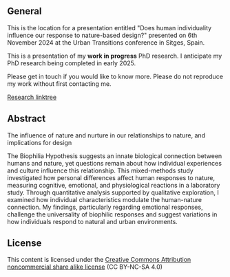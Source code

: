 
## General
This is the location for a presentation entitled "Does human individuality influence our response to nature-based design?" presented on 6th November 2024 at the Urban Transitions conference in Sitges, Spain. 

This is a presentation of my **work in progress** PhD research. I anticipate my PhD research being completed in early 2025.

Please get in touch if you would like to know more. Please do not reproduce my work without first contacting me.

[Research linktree](http://linktr.ee/humanenvironments) 

## Abstract
The influence of nature and nurture in our relationships to nature, and implications for design

The Biophilia Hypothesis suggests an innate biological connection between humans and nature, yet questions remain about how individual experiences and culture influence this relationship. This mixed-methods study investigated how personal differences affect human responses to nature, measuring cognitive, emotional, and physiological reactions in a laboratory study. Through quantitative analysis supported by qualitative exploration, I examined how individual characteristics modulate the human-nature connection. My findings, particularly regarding emotional responses, challenge the universality of biophilic responses and suggest variations in how individuals respond to natural and urban environments.

## License
This content is licensed under the [Creative Commons Attribution noncommercial share alike license](https://creativecommons.org/licenses/by-nc-sa/4.0/deed.en) (CC BY-NC-SA 4.0)
